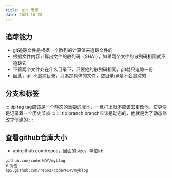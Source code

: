 ```yaml
---
title: git 思想
date: 2021-10-28
---
```


## 追踪能力
* git追踪文件是根据一个散列的计算值来追踪文件的
* 根据文件内容计算出文件的散列码（SHA1），如果两个文件的散列码相同就不追踪它
* 不管两个文件处在什么目录下，只要他的散列码相同，git就只追踪一份
* 因此，git 不追踪目录，只追踪具体的文件，空目录git是不会追踪的

## 分支和标签
::: tip tag
tag应该是一个静态的重要的版本，一旦打上就不应该去更改他，它更像是记录着一个历史节点
:::
::: tip branch
branch应该是动态的，他就是为了动态修改才创建的
::: 
## 查看github仓库大小
* api.github.com/repos，里面的size，单位kb
```shell
github.com/coderHDY/myblog
# 对应
api.github.com/repos/coderHDY/myblog
```